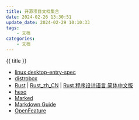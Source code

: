 ```yaml
---
title: 开源项目文档集合
date: 2024-02-26 13:30:51
update_date: 2024-02-29 10:10:33
tags:
    - 文档
categories:
    - 文档
---
```


{{ title }}
<!-- more -->
- [linux desktop-entry-spec](https://specifications.freedesktop.org/desktop-entry-spec/desktop-entry-spec-latest.html)
- [distrobox](https://github.com/89luca89/distrobox/tree/main/docs)
- [Rust](https://doc.rust-lang.org/book/) | [Rust_zh_CN](https://kaisery.github.io/trpl-zh-cn/) | [Rust 程序设计语言 简体中文版](https://kaisery.github.io/trpl-zh-cn/title-page.html)
- [hexo](https://hexo.io/zh-cn/docs/)
- [Marked](https://marked.js.org/)
- [Markdown Guide](https://www.markdownguide.org/getting-started/)
- [OpenFeature](https://openfeature.dev/docs/reference/intro)